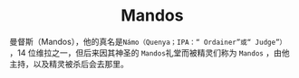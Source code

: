 <center><h1>Mandos</h1></center>

曼督斯（Mandos），他的真名是`Námo（Quenya；IPA：“ Ordainer”或“ Judge”）` ，14 位维拉之一，但后来因其神圣的 `Mandos`礼堂而被精灵们称为 `Mandos` ，由他主持，以及精灵被杀后会去那里。

